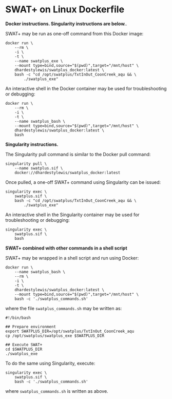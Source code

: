 # SWAT+ on Linux Dockerfile


**Docker instructions. Singularity instructions are below.**.

SWAT+ may be run as one-off command from this Docker image:

```
docker run \
    --rm \
    -i \
    -t \
    --name swatplus_exe \
    --mount type=bind,source="$(pwd)",target="/mnt/host" \
    dhardestylewis/swatplus_docker:latest \
    bash -c "cd /opt/swatplus/TxtInOut_CoonCreek_aqu && \
        ./swatplus_exe"
```

An interactive shell in the Docker container may be used for troubleshooting or debugging:

```
docker run \
    --rm \
    -i \
    -t \
    --name swatplus_bash \
    --mount type=bind,source="$(pwd)",target="/mnt/host" \
    dhardestylewis/swatplus_docker:latest \
    bash
```

**Singularity instructions.**

The Singularity pull command is similar to the Docker pull command:

```
singularity pull \
    --name swatplus.sif \
    docker://dhardestylewis/swatplus_docker:latest
```

Once pulled, a one-off SWAT+ command using Singularity can be issued:

```
singularity exec \
    swatplus.sif \
    bash -c "cd /opt/swatplus/TxtInOut_CoonCreek_aqu && \
        ./swatplus_exe"
```

An interactive shell in the Singularity container may be used for troubleshooting or debugging:

```
singularity exec \
    swatplus.sif \
    bash
```


**SWAT+ combined with other commands in a shell script**

SWAT+ may be wrapped in a shell script and run using Docker:

```
docker run \
    --name swatplus_bash \
    --rm \
    -i \
    -t \
    dhardestylewis/swatplus_docker:latest \
    --mount type=bind,source="$(pwd)",target="/mnt/host" \
    bash -c './swatplus_commands.sh'
```

where the file `swatplus_commands.sh` may be written as:

```
#!/bin/bash

## Prepare environment
export SWATPLUS_DIR=/opt/swatplus/TxtInOut_CoonCreek_aqu
cp /opt/swatplus/swatplus_exe $SWATPLUS_DIR

## Execute SWAT+
cd $SWATPLUS_DIR
./swatplus_exe 
```

To do the same using Singularity, execute:

```
singularity exec \
    swatplus.sif \
    bash -c './swatplus_commands.sh'
```    

where `swatplus_commands.sh` is written as above.

